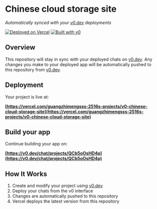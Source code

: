 # Chinese cloud storage site

*Automatically synced with your [v0.dev](https://v0.dev) deployments*

[![Deployed on Vercel](https://img.shields.io/badge/Deployed%20on-Vercel-black?style=for-the-badge&logo=vercel)](https://vercel.com/guangzhimengsss-2516s-projects/v0-chinese-cloud-storage-site)
[![Built with v0](https://img.shields.io/badge/Built%20with-v0.dev-black?style=for-the-badge)](https://v0.dev/chat/projects/QCb5oOsHD4p)

## Overview

This repository will stay in sync with your deployed chats on [v0.dev](https://v0.dev).
Any changes you make to your deployed app will be automatically pushed to this repository from [v0.dev](https://v0.dev).

## Deployment

Your project is live at:

**[https://vercel.com/guangzhimengsss-2516s-projects/v0-chinese-cloud-storage-site](https://vercel.com/guangzhimengsss-2516s-projects/v0-chinese-cloud-storage-site)**

## Build your app

Continue building your app on:

**[https://v0.dev/chat/projects/QCb5oOsHD4p](https://v0.dev/chat/projects/QCb5oOsHD4p)**

## How It Works

1. Create and modify your project using [v0.dev](https://v0.dev)
2. Deploy your chats from the v0 interface
3. Changes are automatically pushed to this repository
4. Vercel deploys the latest version from this repository